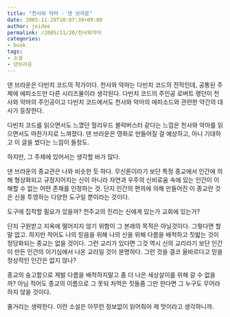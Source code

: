 ```yaml
---
title: "천사와 악마 - 댄 브라운"
date: 2005-11-20T10:07:39+09:00
author: jeidee
permalink: /2005/11/20/천사와악마
categories:
- book
tags:
- 소설
- 댄브라운
---
```


 댄 브라운은 다빈치 코드의 작가이다. 천사와 악마는 다빈치 코드의 전작인데, 공통된 주제에 에피소드만 다른 시리즈물이라 생각된다.
다빈치 코드의 주인공 로버트 랭던이 천사와 악마의 주인공이고 다빈치 코드에서도 천사와 악마의 에피소드와 관련한 약간의 대사가 등장한다.

 다빈치 코드를 읽으면서도 느꼈던 헐리우드 블럭버스터 같다는 느낌은 천사와 악마를 읽으면서도 마찬가지로 느껴졌다. 댄 브라운은 영화로 만들어질 걸 예상하고, 아니 기대하고 이 글을 썼다는 느낌이 들정도.

 하지만, 그 주제에 있어서는 생각할 바가 많다.

 댄 브라운의 종교관은 나와 비슷한 듯 하다. 무신론이라기 보단 특정 종교에서 인간에 의해 형상화되고 규정지어지는 신이 아니라 자연과 우주의 신비로움 속에 있는 인간이 이해할 수 없는 어떤 존재를 인정하는 것. 단지 인간의 편의에 의해 만들어진 이 종교란 것은 신을 투영하는 다양한 도구일 뿐이라는 것이다.

 도구에 집착할 필요가 있을까? 천주교의 진리는 신에게 있는가 교회에 있는가?

 단지 구원받고 지옥에 떨어지지 않기 위함이 그 본래의 목적은 아닐것이다. 그렇다면 할 말 없고. 하지만 적어도 나의 믿음을 위해 나의 신을 위해 다름을 배척하고 짓밟는 것이 정당화되는 종교는 없을 것이다. 그런 교리가 있다면 그것 역시 신의 교리라기 보단 인간이 만든 인간의 이기심에서 나온 교리일 것이 분명하다. 그런 것을 결코 올바르다고 믿을 정상적인 인간은 없지 않나?

 종교의 숭고함으로 제발 다름을 배척하지말고 좀 더 나은 세상살이를 위해 갈 수 없을까? 아님 적어도 종교의 이름으로 그 못되 처먹은 짓들좀 그만 한다면 그 누구도 무어라 하지 않을 것이다.

 줄거리는 생략한다. 이런 소설은 아무런 정보없이 읽어줘야 제 맛이라고 생각하니까.